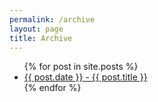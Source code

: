 ```yaml
---
permalink: /archive
layout: page
title: Archive
---
```

<ul>
  {% for post in site.posts %}
    <li>
      <a href=".{{ post.url }}">{{ post.date }} - {{ post.title }}</a>
    </li>
  {% endfor %}
</ul>
